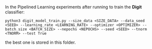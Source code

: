 In the Pipelined Learning experiments after running to train the **Digit** classifier:

```
python3 digit_model_train.py --size_data <SIZE_DATA> --data_seed <SEED> --learning_rate <LEARNING_RATE> --optimizer <OPTIMIZER> --batch_size <BATCH_SIZE> --nepochs <NEPOCHS> --seed <SEED> --tnorm <TNORM> --test True
```
the best one is stored in this folder.
